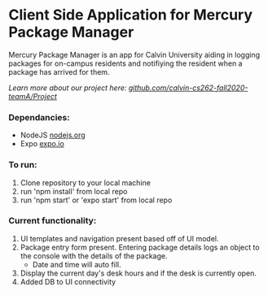 # Client Side Application for Mercury Package Manager

Mercury Package Manager is an app for Calvin University aiding in logging packages for on-campus residents and notifiying the resident when a package has arrived for them.

*Learn more about our project here: [github.com/calvin-cs262-fall2020-teamA/Project](https://github.com/calvin-cs262-fall2020-teamA/Project)*

### Dependancies:

- NodeJS [nodejs.org](https://nodejs.org/)
- Expo [expo.io](https://expo.io/)

### To run:

1. Clone repository to your local machine
2. run 'npm install' from local repo
3. run 'npm start' or 'expo start' from local repo

### Current functionality:

1. UI templates and navigation present based off of UI model.
2. Package entry form present. Entering package details logs an object to the console with the details of the package.
    - Date and time will auto fill.
3. Display the current day's desk hours and if the desk is currently open.
4. Added DB to UI connectivity

